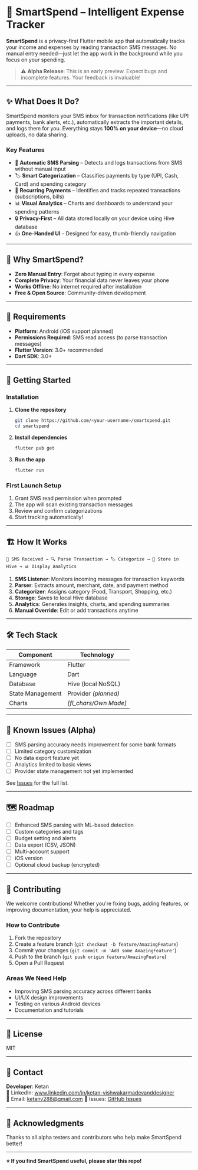 # 💸 SmartSpend – Intelligent Expense Tracker

**SmartSpend** is a privacy-first Flutter mobile app that automatically tracks your income and expenses by reading transaction SMS messages. No manual entry needed—just let the app work in the background while you focus on your spending.

> ⚠️ **Alpha Release**: This is an early preview. Expect bugs and incomplete features. Your feedback is invaluable!

---

## ✨ What Does It Do?

SmartSpend monitors your SMS inbox for transaction notifications (like UPI payments, bank alerts, etc.), automatically extracts the important details, and logs them for you. Everything stays **100% on your device**—no cloud uploads, no data sharing.

### Key Features

- 📱 **Automatic SMS Parsing** – Detects and logs transactions from SMS without manual input
- 🏷️ **Smart Categorization** – Classifies payments by type (UPI, Cash, Card) and spending category
- 🔄 **Recurring Payments** – Identifies and tracks repeated transactions (subscriptions, bills)
- 📊 **Visual Analytics** – Charts and dashboards to understand your spending patterns
- 🔒 **Privacy-First** – All data stored locally on your device using Hive database
- 👍 **One-Handed UI** – Designed for easy, thumb-friendly navigation

---

## 🎯 Why SmartSpend?

- **Zero Manual Entry**: Forget about typing in every expense
- **Complete Privacy**: Your financial data never leaves your phone
- **Works Offline**: No internet required after installation
- **Free & Open Source**: Community-driven development

---

## 📱 Requirements

- **Platform**: Android (iOS support planned)
- **Permissions Required**: SMS read access (to parse transaction messages)
- **Flutter Version**: 3.0+ recommended
- **Dart SDK**: 3.0+

---

## 🚀 Getting Started

### Installation

1. **Clone the repository**
   ```bash
   git clone https://github.com/<your-username>/smartspend.git
   cd smartspend
   ```

2. **Install dependencies**
   ```bash
   flutter pub get
   ```

3. **Run the app**
   ```bash
   flutter run
   ```

### First Launch Setup

1. Grant SMS read permission when prompted
2. The app will scan existing transaction messages
3. Review and confirm categorizations
4. Start tracking automatically!

---

## 🏗️ How It Works

```
📩 SMS Received → 🔍 Parse Transaction → 🏷️ Categorize → 💾 Store in Hive → 📊 Display Analytics
```

1. **SMS Listener**: Monitors incoming messages for transaction keywords
2. **Parser**: Extracts amount, merchant, date, and payment method
3. **Categorizer**: Assigns category (Food, Transport, Shopping, etc.)
4. **Storage**: Saves to local Hive database
5. **Analytics**: Generates insights, charts, and spending summaries
6. **Manual Override**: Edit or add transactions anytime

---

## 🛠️ Tech Stack

| Component | Technology |
|-----------|------------|
| Framework | Flutter |
| Language | Dart |
| Database | Hive (local NoSQL) |
| State Management | Provider *(planned)* |
| Charts | *[fl_chars/Own Made]* |

---

## 🐛 Known Issues (Alpha)

- [ ] SMS parsing accuracy needs improvement for some bank formats
- [ ] Limited category customization
- [ ] No data export feature yet
- [ ] Analytics limited to basic views
- [ ] Provider state management not yet implemented

See [Issues](https://github.com/<your-username>/smartspend/issues) for the full list.

---

## 🗺️ Roadmap

- [ ] Enhanced SMS parsing with ML-based detection
- [ ] Custom categories and tags
- [ ] Budget setting and alerts
- [ ] Data export (CSV, JSON)
- [ ] Multi-account support
- [ ] iOS version
- [ ] Optional cloud backup (encrypted)

---

## 🤝 Contributing

We welcome contributions! Whether you're fixing bugs, adding features, or improving documentation, your help is appreciated.

### How to Contribute

1. Fork the repository
2. Create a feature branch (`git checkout -b feature/AmazingFeature`)
3. Commit your changes (`git commit -m 'Add some AmazingFeature'`)
4. Push to the branch (`git push origin feature/AmazingFeature`)
5. Open a Pull Request

### Areas We Need Help

- Improving SMS parsing accuracy across different banks
- UI/UX design improvements
- Testing on various Android devices
- Documentation and tutorials

---

## 📄 License

MIT

---

## 📧 Contact

**Developer**: Ketan  
💼 LinkedIn: www.linkedin.com/in/ketan-vishwakarmadevanddesigner  
📧 Email: ketanv288@gmail.com
🐛 Issues: [GitHub Issues](https://github.com/Ketan-coder/smart_expense_tracker/issues)

---

## 🙏 Acknowledgments

Thanks to all alpha testers and contributors who help make SmartSpend better!

---

**⭐ If you find SmartSpend useful, please star this repo!**
